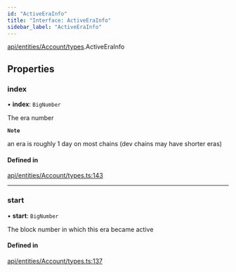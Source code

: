 ```yaml
---
id: "ActiveEraInfo"
title: "Interface: ActiveEraInfo"
sidebar_label: "ActiveEraInfo"
---
```


[api/entities/Account/types](../../../../../../modules/API/Entities/Account/Types/Types.md).ActiveEraInfo

## Properties

### index

• **index**: `BigNumber`

The era number

**`Note`**

an era is roughly 1 day on most chains (dev chains may have shorter eras)

#### Defined in

[api/entities/Account/types.ts:143](https://github.com/PolymeshAssociation/polymesh-sdk/blob/49a0066c3/src/api/entities/Account/types.ts#L143)

___

### start

• **start**: `BigNumber`

The block number in which this era became active

#### Defined in

[api/entities/Account/types.ts:137](https://github.com/PolymeshAssociation/polymesh-sdk/blob/49a0066c3/src/api/entities/Account/types.ts#L137)
